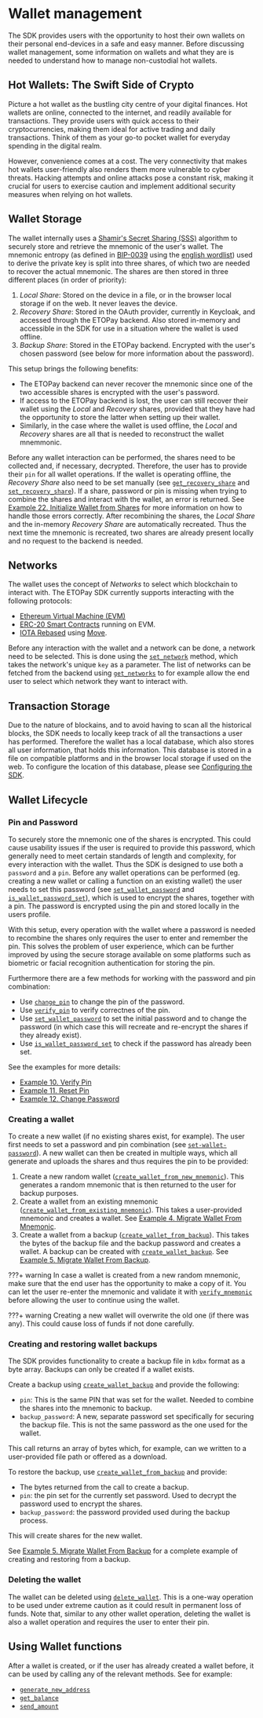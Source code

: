 # Wallet management

The SDK provides users with the opportunity to host their own wallets on their personal end-devices in a safe and easy manner. Before discussing wallet management, some information on wallets and what they are is needed to understand how to manage non-custodial hot wallets.

## Hot Wallets: The Swift Side of Crypto

Picture a hot wallet as the bustling city centre of your digital finances. Hot wallets are online, connected to the internet, and readily available for transactions. They provide users with quick access to their cryptocurrencies, making them ideal for active trading and daily transactions. Think of them as your go-to pocket wallet for everyday spending in the digital realm.

However, convenience comes at a cost. The very connectivity that makes hot wallets user-friendly also renders them more vulnerable to cyber threats. Hacking attempts and online attacks pose a constant risk, making it crucial for users to exercise caution and implement additional security measures when relying on hot wallets.


## Wallet Storage

The wallet internally uses a [Shamir's Secret Sharing (SSS)](https://en.wikipedia.org/wiki/Shamir%27s_secret_sharing) algorithm to securely store and retrieve the mnemonic of the user's wallet. The mnemonic entropy (as defined in [BIP-0039](https://github.com/bitcoin/bips/blob/master/bip-0039.mediawiki) using the [english wordlist](https://github.com/bitcoin/bips/blob/master/bip-0039/english.txt)) used to derive the private key is split into three shares, of which two are needed to recover the actual mnemonic. The shares are then stored in three different places (in order of priority):

1. _Local Share_: Stored on the device in a file, or in the browser local storage if on the web. It never leaves the device.
2. _Recovery Share_: Stored in the OAuth provider, currently in Keycloak, and accessed through the ETOPay backend. Also stored in-memory and accessible in the SDK for use in a situation where the wallet is used offline.
3. _Backup Share_: Stored in the ETOPay backend. Encrypted with the user's chosen password (see below for more information about the password).

This setup brings the following benefits:

- The ETOPay backend can never recover the mnemonic since one of the two accessible shares is encrypted with the user's password.
- If access to the ETOPay backend is lost, the user can still recover their wallet using the _Local_ and _Recovery_ shares, provided that they have had the opportunity to store the latter when setting up their wallet.
- Similarly, in the case where the wallet is used offline, the _Local_ and _Recovery_ shares are all that is needed to reconstruct the wallet mnemmonic.


Before any wallet interaction can be performed, the shares need to be collected and, if necessary, decrypted. Therefore, the user has to provide their `pin` for all wallet operations. If the wallet is operating offline, the _Recovery Share_ also need to be set manually (see [`get_recovery_share`](../SDK%20Reference/SDK%20API%20Reference.md#get-recovery-share) and [`set_recovery_share`](../SDK%20Reference/SDK%20API%20Reference.md#set-recovery-share)).
If a share, password or pin is missing when trying to combine the shares and interact with the wallet, an error is returned. See [Example 22. Initialize Wallet from Shares](../SDK%20Examples/Examples.md#22-initialize-wallet-from-shares) for more information on how to handle those errors correctly. After recombining the shares, the _Local Share_ and the in-memory _Recovery Share_ are automatically recreated. Thus the next time the mnemonic is recreated, two shares are already present locally and no request to the backend is needed.


## Networks

The wallet uses the concept of _Networks_ to select which blockchain to interact with. The ETOPay SDK currently supports interacting with the following protocols:

- [Ethereum Virtual Machine (EVM)](https://ethereum.org/en/developers/docs/evm/)
- [ERC-20 Smart Contracts](https://ethereum.org/en/developers/docs/standards/tokens/erc-20/) running on EVM.
- [IOTA Rebased](https://blog.iota.org/iota-rebased-fast-forward/) using [Move](https://sui.io/move).

Before any interaction with the wallet and a network can be done, a network need to be selected. This is done using the [`set_network`](../SDK%20Reference/SDK%20API%20Reference.md#set-network) method, which takes the network's unique `key` as a parameter. The list of networks can be fetched from the backend using [`get_networks`](../SDK%20Reference/SDK%20API%20Reference.md#get-supported-networks) to for example allow the end user to select which network they want to interact with.


## Transaction Storage

Due to the nature of blockains, and to avoid having to scan all the historical blocks, the SDK needs to locally keep track of all the transactions a user has performed. Therefore the wallet has a local database, which also stores all user information, that holds this information. This database is stored in a file on compatible platforms and in the browser local storage if used on the web. To configure the location of this database, please see [Configuring the SDK](../SDK%20Configuration/Configuration.md#configuring-the-storage-path).


## Wallet Lifecycle

### Pin and Password

To securely store the mnemonic one of the shares is encrypted. This could cause usability issues if the user is required to provide this password, which generally need to meet certain standards of length and complexity, for every interaction with the wallet. Thus the SDK is designed to use both a `password` and a `pin`. Before any wallet operations can be performed (eg. creating a new wallet or calling a function on an existing wallet) the user needs to set this password (see [`set_wallet_password`](../SDK%20Reference/SDK%20API%20Reference.md#set-wallet-password) and [`is_wallet_password_set`](../SDK%20Reference/SDK%20API%20Reference.md#is-wallet-password-set)), which is used to encrypt the shares, together with a pin. The password is encrypted using the pin and stored locally in the users profile.

With this setup, every operation with the wallet where a password is needed to recombine the shares only requires the user to enter and remember the pin. This solves the problem of user experience, which can be further improved by using the secure storage available on some platforms such as biometric or facial recognition authentication for storing the pin.

Furthermore there are a few methods for working with the password and pin combination:

- Use [`change_pin`](../SDK%20Reference/SDK%20API%20Reference.md#reset-pin) to change the pin of the password.
- Use [`verify_pin`](../SDK%20Reference/SDK%20API%20Reference.md#verify-pin) to verify correctnes of the pin.
- Use [`set_wallet_password`](../SDK%20Reference/SDK%20API%20Reference.md#set-wallet-password) to set the initial password and to change the password (in which case this will recreate and re-encrypt the shares if they already exist).
- Use [`is_wallet_password_set`](../SDK%20Reference/SDK%20API%20Reference.md#is-wallet-password-set) to check if the password has already been set.

See the examples for more details:

- [Example 10. Verify Pin](../SDK%20Examples/Examples.md#10-verify-pin)
- [Example 11. Reset Pin](../SDK%20Examples/Examples.md#11-reset-pin)
- [Example 12. Change Password](../SDK%20Examples/Examples.md#12-change-password)


### Creating a wallet

To create a new wallet (if no existing shares exist, for example). The user first needs to set a password and pin combination (see [`set-wallet-password`](../SDK%20Reference/SDK%20API%20Reference.md#set-wallet-password)).
A new wallet can then be created in multiple ways, which all generate and uploads the shares and thus requires the pin to be provided:

1. Create a new random wallet ([`create_wallet_from_new_mnemonic`](../SDK%20Reference/SDK%20API%20Reference.md#create-new-wallet)). This generates a random mnemonic that is then returned to the user for backup purposes.
2. Create a wallet from an existing mnemonic ([`create_wallet_from_existing_mnemonic`](../SDK%20Reference/SDK%20API%20Reference.md#create-new-wallet-from-mnemonic)). This takes a user-provided mnemonic and creates a wallet. See [Example 4. Migrate Wallet From Mnemonic](../SDK%20Examples/Examples.md#4-migrate-wallet-from-mnemonic).
3. Create a wallet from a backup ([`create_wallet_from_backup`](../SDK%20Reference/SDK%20API%20Reference.md#create-new-wallet-from-backup)). This takes the bytes of the backup file and the backup password and creates a wallet. A backup can be created with [`create_wallet_backup`](../SDK%20Reference/SDK%20API%20Reference.md#create-a-wallet-backup). See [Example 5. Migrate Wallet From Backup](../SDK%20Examples/Examples.md#5-migrate-wallet-from-backup).

???+ warning
    In case a wallet is created from a new random mnemonic, make sure that the end user has the opportunity to make a copy of it. You can let the user re-enter the mnemonic and validate it with [`verify_mnemonic`](../SDK%20Reference/SDK%20API%20Reference.md#verify-mnemonic) before allowing the user to continue using the wallet.

???+ warning
    Creating a new wallet will overwrite the old one (if there was any). This could cause loss of funds if not done carefully.

### Creating and restoring wallet backups

The SDK provides functionality to create a backup file in `kdbx` format as a byte array. Backups can only be created if a wallet exists.

Create a backup using [`create_wallet_backup`](../SDK%20Reference/SDK%20API%20Reference.md#create-a-wallet-backup) and provide the following:

* `pin`: This is the same PIN that was set for the wallet. Needed to combine the shares into the mnemonic to backup.
* `backup_password`: A new, separate password set specifically for securing the backup file. This is not the same password as the one used for the wallet.

This call returns an array of bytes which, for example, can we written to a user-provided file path or offered as a download.

To restore the backup, use [`create_wallet_from_backup`](../SDK%20Reference/SDK%20API%20Reference.md#create-new-wallet-from-backup) and provide:

* The bytes returned from the call to create a backup.
* `pin`: the pin set for the currently set password. Used to decrypt the password used to encrypt the shares.
* `backup_password`: the password provided used during the backup process.

This will create shares for the new wallet.

See [Example 5. Migrate Wallet From Backup](../SDK%20Examples/Examples.md#5-migrate-wallet-from-backup) for a complete example of creating and restoring from a backup.


### Deleting the wallet

The wallet can be deleted using [`delete_wallet`](../SDK%20Reference/SDK%20API%20Reference.md#delete-wallet). This is a one-way operation to be used under extreme caution as it could result in permanent loss of funds. Note that, similar to any other wallet operation, deleting the wallet is also a wallet operation and requires the user to enter their pin.



## Using Wallet functions

After a wallet is created, or if the user has already created a wallet before, it can be used by calling any of the relevant methods. See for example:

- [`generate_new_address`](../SDK%20Reference/SDK%20API%20Reference.md#generate-a-new-address)
- [`get_balance`](../SDK%20Reference/SDK%20API%20Reference.md#get-balance)
- [`send_amount`](../SDK%20Reference/SDK%20API%20Reference.md#send-amount)
